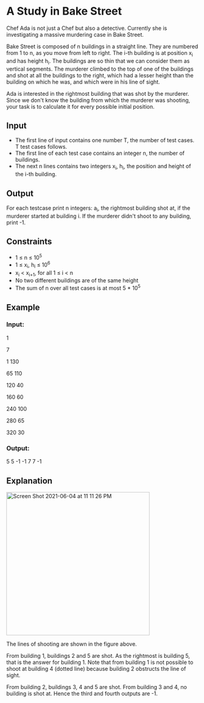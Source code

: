 # A Study in Bake Street

Chef Ada is not just a Chef but also a detective. Currently she is investigating a massive murdering case in Bake Street.

Bake Street is composed of n buildings in a straight line. They are numbered from 1 to n, as you move from left to right. 
The i-th building is at position x<sub>i</sub> and has height h<sub>i</sub>. The buildings are so thin that we can consider them as vertical segments. 
The murderer climbed to the top of one of the buildings and shot at all the 
buildings to the right, which had a lesser height than the building on which he was, and which were in his line of sight.

Ada is interested in the rightmost building that was shot by the murderer. 
Since we don't know the building from which the murderer was shooting, your task is to calculate it for every possible initial position.

## Input

- The first line of input contains one number T, the number of test cases. T test cases follows. 
- The first line of each test case contains an integer n, the number of buildings. 
- The next n lines contains two integers x<sub>i</sub>, h<sub>i</sub>, the position and height of the i-th building.

## Output

For each testcase print n integers: a<sub>i</sub>, the rightmost building shot at, if the murderer started at building i. 
If the murderer didn't shoot to any building, print -1.

## Constraints

- 1 ≤ n ≤ 10<sup>5</sup>
- 1 ≤ x<sub>i</sub>, h<sub>i</sub> ≤ 10<sup>6</sup>
- x<sub>i</sub> < x<sub>i+1</sub>, for all 1 ≤ i < n
- No two different buildings are of the same height
- The sum of n over all test cases is at most 5 * 10<sup>5</sup>

## Example

### Input:

1

7

1 130

65 110

120 40

160 60

240 100

280 65

320 30

### Output:

5 5 -1 -1 7 7 -1

## Explanation

<img width="376" alt="Screen Shot 2021-06-04 at 11 11 26 PM" src="https://user-images.githubusercontent.com/69542867/120881956-f669f100-c591-11eb-9a35-e2d317270cae.png">

The lines of shooting are shown in the figure above.

From building 1, buildings 2 and 5 are shot. As the rightmost is building 5, that is the answer for building 1. 
Note that from building 1 is not possible to shoot at building 4 (dotted line) because building 2 obstructs the line of sight.

From building 2, buildings 3, 4 and 5 are shot. From building 3 and 4, no building is shot at. Hence the third and fourth outputs are -1.

